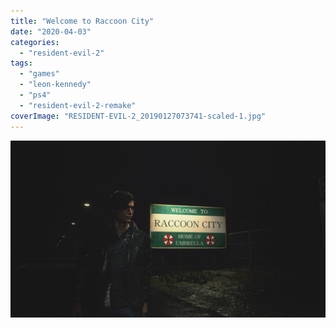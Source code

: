 ```yaml
---
title: "Welcome to Raccoon City"
date: "2020-04-03"
categories: 
  - "resident-evil-2"
tags: 
  - "games"
  - "leon-kennedy"
  - "ps4"
  - "resident-evil-2-remake"
coverImage: "RESIDENT-EVIL-2_20190127073741-scaled-1.jpg"
---
```


[![](images/RESIDENT-EVIL-2_20190127073741-scaled-1.jpg)](https://davidpeach.co.uk/wp-content/uploads/2023/01/RESIDENT-EVIL-2_20190127073741-scaled-1.jpg)
